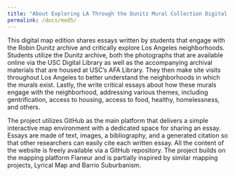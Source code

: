 ```yaml
---
title: "About Exploring LA Through the Dunitz Mural Collection Digital Map Edition"
permalink: /docs/mod5/
---
```


This digital map edition shares essays written by students that engage with the Robin Dunitz archive and critically explore Los Angeles neighborhoods. Students utilize the Dunitz archive, both the photographs that are available online via the USC Digital Library as well as the accompanying archival materials that are housed at USC’s AFA Library. They then make site visits throughout Los Angeles to better understand the neighborhoods in which the murals exist. Lastly, the write critical essays about how these murals engage with the neighborhood, addressing various themes, including gentrification, access to housing, access to food, healthy, homelessness, and others.

The project utilizes GitHub as the main platform that delivers a simple interactive map environment with a dedicated space for sharing an essay. Essays are made of text, images, a bibliography, and a generated citation so that other researchers can easily cite each written essay. All the content of the website is freely available via a GitHub repository. The project builds on the mapping platform Flaneur and is partially inspired by similar mapping projects, Lyrical Map and Barrio Suburbanism.  

